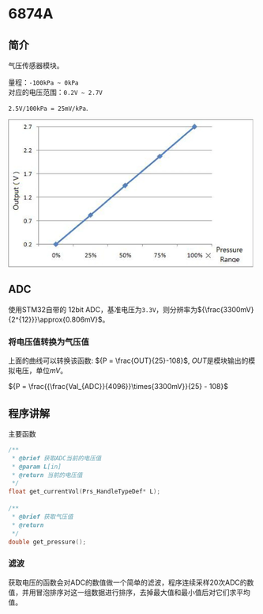 # 6874A

## 简介

气压传感器模块。

量程：`-100kPa ~ 0kPa`\
对应的电压范围：`0.2V ~ 2.7V`

`2.5V/100kPa = 25mV/kPa`.

![voltage](./image/voltage.png)

## ADC

使用STM32自带的 12bit ADC，基准电压为`3.3V`，则分辨率为${\frac{3300mV}{2^{12}}}\approx{0.806mV}$。

### 将电压值转换为气压值

上面的曲线可以转换该函数: ${P = \frac{OUT}{25}-108}$, ${OUT}$是模块输出的模拟电压，单位$mV$。

${P = \frac{{\frac{Val_{ADC}}{4096}}\times{3300mV}}{25} - 108}$

## 程序讲解
主要函数
```c
/**
 * @brief 获取ADC当前的电压值
 * @param L[in]
 * @return 当前的电压值
 */
float get_currentVol(Prs_HandleTypeDef* L);

/**
 * @brief 获取气压值
 * @return
 */
double get_pressure();
```

### 滤波

获取电压的函数会对ADC的数值做一个简单的滤波，程序连续采样20次ADC的数值，并用冒泡排序对这一组数据进行排序，去掉最大值和最小值后对它们求平均值。
